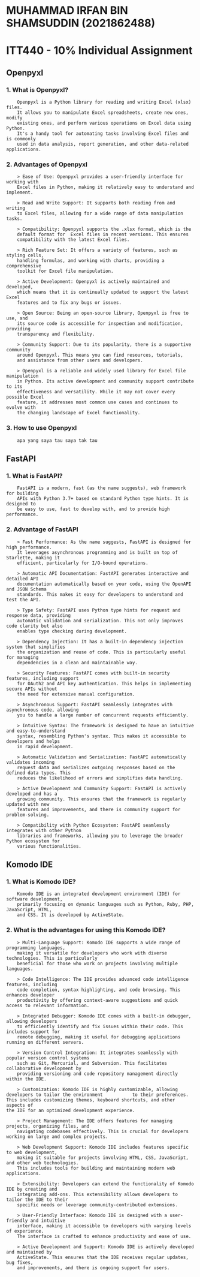 # MUHAMMAD IRFAN BIN SHAMSUDDIN (2021862488)
 
# ITT440 - 10% Individual Assignment


## Openpyxl
### 1. What is Openpyxl?
		Openpyxl is a Python library for reading and writing Excel (xlsx) files. 
		It allows you to manipulate Excel spreadsheets, create new ones, modify 
		existing ones, and perform various operations on Excel data using Python. 
		It's a handy tool for automating tasks involving Excel files and is commonly 
		used in data analysis, report generation, and other data-related applications.

### 2. Advantages of Openpyxl
		> Ease of Use: Openpyxl provides a user-friendly interface for working with 
		Excel files in Python, making it relatively easy to understand and implement.

		> Read and Write Support: It supports both reading from and writing 
		to Excel files, allowing for a wide range of data manipulation tasks.

		> Compatibility: Openpyxl supports the .xlsx format, which is the 
		default format for	Excel files in recent versions. This ensures
		compatibility with the latest Excel files.

		> Rich Feature Set: It offers a variety of features, such as styling cells, 
		handling formulas, and working with charts, providing a comprehensive 
		toolkit for Excel file manipulation.

		> Active Development: Openpyxl is actively maintained and developed, 
		which means that it is continually updated to support the latest Excel 
		features and to fix any bugs or issues.

		> Open Source: Being an open-source library, Openpyxl is free to use, and 
		its source code is accessible for inspection and modification, providing 
		transparency and flexibility.

		> Community Support: Due to its popularity, there is a supportive community 
		around Openpyxl. This means you can find resources, tutorials,
		and assistance from other users and developers.

		> Openpyxl is a reliable and widely used library for Excel file manipulation 
		in Python. Its active development and community support contribute to its 
		effectiveness and versatility. While it may not cover every possible Excel 
		feature, it addresses most common use cases and continues to evolve with 
		the changing landscape of Excel functionality.

### 3. How to use Openpyxl
		apa yang saya tau saya tak tau
		
## FastAPI
### 1. What is FastAPI?
		FastAPI is a modern, fast (as the name suggests), web framework for building 
		APIs with Python 3.7+ based on standard Python type hints. It is designed to 
		be easy to use, fast to develop with, and to provide high performance.

### 2. Advantage of FastAPI

		> Fast Performance: As the name suggests, FastAPI is designed for high performance.
		It leverages asynchronous programming and is built on top of Starlette, making it 
		efficient, particularly for I/O-bound operations.

		> Automatic API Documentation: FastAPI generates interactive and detailed API 
		documentation automatically based on your code, using the OpenAPI and JSON Schema
		standards. This makes it easy for developers to understand and test the API.

		> Type Safety: FastAPI uses Python type hints for request and response data, providing
		automatic validation and serialization. This not only improves code clarity but also 
		enables type checking during development.

		> Dependency Injection: It has a built-in dependency injection system that simplifies 
		the organization and reuse of code. This is particularly useful for managing 
		dependencies in a clean and maintainable way.

		> Security Features: FastAPI comes with built-in security features, including support
		for OAuth2 and API key authentication. This helps in implementing secure APIs without 
		the need for extensive manual configuration.

		> Asynchronous Support: FastAPI seamlessly integrates with asynchronous code, allowing
		you to handle a large number of concurrent requests efficiently.

		> Intuitive Syntax: The framework is designed to have an intuitive and easy-to-understand 
		syntax, resembling Python's syntax. This makes it accessible to developers and helps 
		in rapid development.

		> Automatic Validation and Serialization: FastAPI automatically validates incoming
		request data and serializes outgoing responses based on the defined data types. This
		reduces the likelihood of errors and simplifies data handling.

		> Active Development and Community Support: FastAPI is actively developed and has a
		growing community. This ensures that the framework is regularly updated with new 
		features and improvements, and there is community support for problem-solving.

		> Compatibility with Python Ecosystem: FastAPI seamlessly integrates with other Python
		libraries and frameworks, allowing you to leverage the broader Python ecosystem for 
		various functionalities.

## Komodo IDE
### 1. What is Komodo IDE?
		Komodo IDE is an integrated development environment (IDE) for software development, 
  		primarily focusing on dynamic languages such as Python, Ruby, PHP, JavaScript, HTML, 
    	and CSS. It is developed by ActiveState.

### 2. What is the advantages for using this Komodo IDE?
		> Multi-Language Support: Komodo IDE supports a wide range of programming languages,
 		making it versatile for developers who work with diverse technologies. This is particularly 
  		beneficial for those who work on projects involving multiple languages.

		> Code Intelligence: The IDE provides advanced code intelligence features, including 
  		code completion, syntax highlighting, and code browsing. This enhances developer
    	productivity by offering context-aware suggestions and quick access to relevant information.

		> Integrated Debugger: Komodo IDE comes with a built-in debugger, allowing developers 
  		to efficiently identify and fix issues within their code. This includes support for 
    	remote debugging, making it useful for debugging applications running on different servers.

		> Version Control Integration: It integrates seamlessly with popular version control systems 
  		such as Git, Mercurial, and Subversion. This facilitates collaborative development by 
		providing versioning and code repository management directly within the IDE.

		> Customization: Komodo IDE is highly customizable, allowing developers to tailor the environment 			to their preferences. This includes customizing themes, keyboard shortcuts, and other aspects of
  	the IDE for an optimized development experience.

		> Project Management: The IDE offers features for managing projects, organizing files, and
  		navigating codebases effectively. This is crucial for developers working on large and complex projects.

		> Web Development Support: Komodo IDE includes features specific to web development, 
  		making it suitable for projects involving HTML, CSS, JavaScript, and other web technologies. 
    	This includes tools for building and maintaining modern web applications.

		> Extensibility: Developers can extend the functionality of Komodo IDE by creating and
  		integrating add-ons. This extensibility allows developers to tailor the IDE to their
    	specific needs or leverage community-contributed extensions.

		> User-Friendly Interface: Komodo IDE is designed with a user-friendly and intuitive
  		interface, making it accessible to developers with varying levels of experience. 
    	The interface is crafted to enhance productivity and ease of use.

		> Active Development and Support: Komodo IDE is actively developed and maintained by 
  		ActiveState. This ensures that the IDE receives regular updates, bug fixes,
    	and improvements, and there is ongoing support for users.
